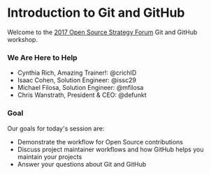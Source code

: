 # Introduction to Git and GitHub

Welcome to the [2017 Open Source Strategy Forum](https://opensourcestrategyforum.org/) Git and GitHub workshop.

### We Are Here to Help

- Cynthia Rich, Amazing Trainer!: @crichID
- Isaac Cohen, Solution Engineer: @issc29
- Michael Filosa, Solution Engineer:  @mfilosa
- Chris Wanstrath, President & CEO: @defunkt
  
### Goal

Our goals for today's session are:

- Demonstrate the workflow for Open Source contributions
- Discuss project maintainer workflows and how GitHub helps you maintain your projects
- Answer your questions about Git and GitHub
